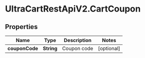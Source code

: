 # UltraCartRestApiV2.CartCoupon

## Properties
Name | Type | Description | Notes
------------ | ------------- | ------------- | -------------
**couponCode** | **String** | Coupon code | [optional] 


